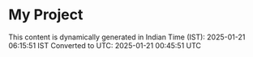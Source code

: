 # My Project

This content is dynamically generated in Indian Time (IST): 2025-01-21 06:15:51 IST
Converted to UTC: 2025-01-21 00:45:51 UTC
